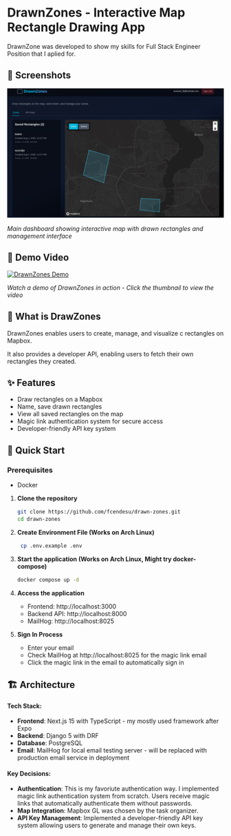 # DrawnZones - Interactive Map Rectangle Drawing App

DrawnZone was developed to show my skills for Full Stack Engineer Position that I aplied for.

## 📸 Screenshots

![DrawnZones Dashboard](assets/dashboard-screenshot.png)

_Main dashboard showing interactive map with drawn rectangles and management interface_

## 🎥 Demo Video

[![DrawnZones Demo](https://img.youtube.com/vi/NadwhUsrrDU/0.jpg)](https://youtu.be/NadwhUsrrDU)

_Watch a demo of DrawnZones in action - Click the thumbnail to view the video_

## 🎯 What is DrawZones

DrawnZones enables users to create, manage, and visualize c rectangles on Mapbox.

It also provides a developer API, enabling users to fetch their own rectangles they created.

## ✨ Features

- Draw rectangles on a Mapbox
- Name, save drawn rectangles
- View all saved rectangles on the map
- Magic link authentication system for secure access
- Developer-friendly API key system

## 🚀 Quick Start

### Prerequisites

- Docker

1. **Clone the repository**

   ```bash
   git clone https://github.com/fcendesu/drawn-zones.git
   cd drawn-zones
   ```

2. **Create Environment File (Works on Arch Linux)**

   ```bash
    cp .env.example .env
   ```

3. **Start the application (Works on Arch Linux, Might try docker-compose)**

   ```bash
   docker compose up -d
   ```

4. **Access the application**

   - Frontend: http://localhost:3000
   - Backend API: http://localhost:8000
   - MailHog: http://localhost:8025

5. **Sign In Process**
   - Enter your email
   - Check MailHog at http://localhost:8025 for the magic link email
   - Click the magic link in the email to automatically sign in

## 🏗️ Architecture

#### Tech Stack:

- **Frontend**: Next.js 15 with TypeScript - my mostly used framework after Expo
- **Backend**: Django 5 with DRF
- **Database**: PostgreSQL
- **Email**: MailHog for local email testing server - will be replaced with production email service in deployment

#### Key Decisions:

- **Authentication**: This is my favoriute authentication way. I implemented magic link authentication system from scratch. Users receive magic links that automatically authenticate them without passwords.
- **Map Integration**: Mapbox GL was chosen by the task organizer.
- **API Key Management**: Implemented a developer-friendly API key system allowing users to generate and manage their own keys.
